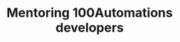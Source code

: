 ---
title: Mentoring 100Automations developers
image: assets\images\memes\Mentoring-100Automations-developers.png
---